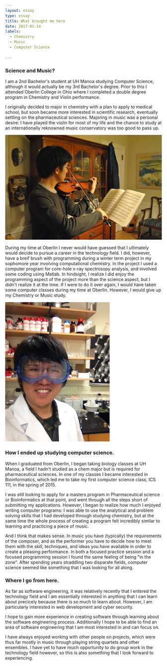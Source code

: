 ```yaml
---
layout: essay
type: essay
title: What brought me here
date: 2017-01-14
labels:
  - Chemistry
  - Music
  - Computer Science

---
```


### Science and Music?

I am a 2nd Bachelor's student at UH Manoa studying Computer Science, although it would actually be my 3rd Bachelor's degree. Prior to this I attended Oberlin College in Ohio where I completed a double degree program in Chemistry and Violin performance. 

I originally decided to major in chemistry with a plan to apply to medical school, but soon became more interested in scientific research, eventually settling on the pharmaceutical sciences. Majoring in music was a personal desire: I have played the violin for most of my life and the chance to study at an internationally reknowned music conservatory was too good to pass up.

![Playing violin](/images/violining.jpg)

During my time at Oberlin I never would have guessed that I ultimately would decide to pursue a career in the technology field. I did, however, have a breif brush with programming during a winter term project in my sophomore year involving computational chemistry. In the project I used a computer program for core-hole x-ray spectrosopy analysis, and involved some coding using Matlab. In hindsight, I realize I did enjoy the programming aspect of the project more than the science aspect, but I didn't realize it at the time. If I were to do it over again, I would have taken some computer classes during my time at Oberlin. However, I would give up my Chemistry or Music study.

![Doing chemistry](/images/chemistrying.JPG)


### How I ended up studying computer science.

When I graduated from Oberlin, I began taking biology classes at UH Manoa, a field I hadn't studied as a chem major but is required for pharmaceutical sciences. In one of my classes I became interested in Bioinformatics, which led me to take my first computer science class, ICS 111, in the spring of 2015. 

I was still looking to apply for a masters program in Pharmaceutical science or Bioinformatics at that point, and went through all the steps short of submitting my applications. However, I began to realize how much I enjoyed writing computer programs: I was able to use the analytical and problem solving skills that I had developed through studying chemistry, but at the same time the whole process of creating a program felt incredibly similar to learning and practicing a piece of music.

And I think that makes sense. In music you have (typically) the requirements of the composer, and as the performer you have to decide how to meet them with the skill, techniques, and ideas you have available in order to create a pleasing performance. In both a focused practice session and a focused programming session I found the same feeling of being "in the zone". After spending years straddling two disparate fields, computer science seemed like something that I was looking for all along.

### Where I go from here.

As far as software engineering, it was relatively recently that I entered the technology field and I am essentially interested in anything that I can learn about precicely because there is so much to learn about. However, I am particularly interested in web development and cyber security.

I hope to gain more experience in creating software through learning about the software engineering process. Additionally I hope to be able to find an area of software engineering that I am most interested in and can focus on.

I have always enjoyed working with other people on projects, which were thus far mostly in music through playing string quartets and other ensembles. I have yet to have much opportunity to do group work in the technology field however, so this is also something that I look forward to experiencing.




